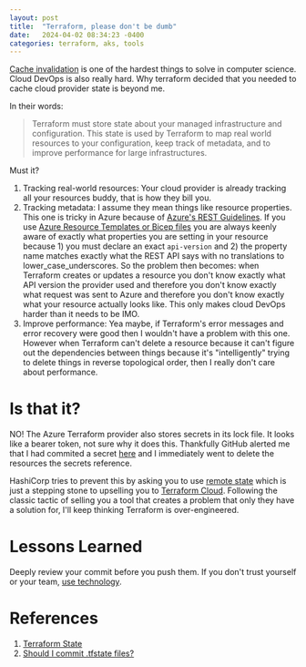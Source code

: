 ```yaml
---
layout: post
title:  "Terraform, please don't be dumb"
date:   2024-04-02 08:34:23 -0400
categories: terraform, aks, tools
---
```

[Cache invalidation](https://martinfowler.com/bliki/TwoHardThings.html) is one of the hardest things to solve in computer science.
Cloud DevOps is also really hard.
Why terraform decided that you needed to cache cloud provider state is beyond me.

In their words:
> Terraform must store state about your managed infrastructure and configuration. This state is used by Terraform to map real world resources to your configuration, keep track of metadata, and to improve performance for large infrastructures.

Must it?
1. Tracking real-world resources: Your cloud provider is already tracking all your resources buddy, that is how they bill you.
1. Tracking metadata: I assume they mean things like resource properties. This one is tricky in Azure because of [Azure's REST Guidelines](https://github.com/microsoft/api-guidelines/blob/vNext/azure/Guidelines.md#api-versioning). If you use [Azure Resource Templates or Bicep files](https://learn.microsoft.com/en-us/azure/azure-resource-manager/) you are always keenly aware of exactly what properties you are setting in your resource because 1) you must declare an exact `api-version` and 2) the property name matches exactly what the REST API says with no translations to lower_case_underscores. So the problem then becomes: when Terraform creates or updates a resource you don't know exactly what API version the provider used and therefore you don't know exactly what request was sent to Azure and therefore you don't know exactly what your resource actually looks like. This only makes cloud DevOps harder than it needs to be IMO. 
1. Improve performance: Yea maybe, if Terraform's error messages and error recovery were good then I wouldn't have a problem with this one. However when Terraform can't delete a resource because it can't figure out the dependencies between things because it's "intelligently" trying to delete things in reverse topological order, then I really don't care about performance.

# Is that it?
NO! The Azure Terraform provider also stores secrets in its lock file.
It looks like a bearer token, not sure why it does this.
Thankfully GitHub alerted me that I had commited a secret [here](https://github.com/ghidalgo3/ghidalgo3.github.io/commit/d4405e4b50df522dc30ddb534ccba352eee51f5a#diff-af426e3f6e243f3640b78016eeb13738ba1d41e53dc1f46e08bc240308cbccb4) and I immediately went to delete the resources the secrets reference. 

HashiCorp tries to prevent this by asking you to use [remote state](https://developer.hashicorp.com/terraform/language/state/remote) which is just a stepping stone to upselling you to [Terraform Cloud](https://www.hashicorp.com/products/terraform).
Following the classic tactic of selling you a tool that creates a problem that only they have a solution for, I'll keep thinking Terraform is over-engineered.

# Lessons Learned
Deeply review your commit before you push them.
If you don't trust yourself or your team, [use technology](https://microsoft.github.io/code-with-engineering-playbook/continuous-integration/dev-sec-ops/secret-management/recipes/detect-secrets/).

# References
1. [Terraform State](https://developer.hashicorp.com/terraform/language/state)
1. [Should I commit .tfstate files?](https://stackoverflow.com/questions/38486335/should-i-commit-tfstate-files-to-git)

